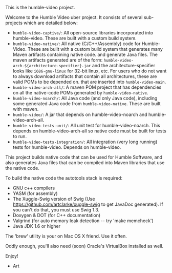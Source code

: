 This is the humble-video project. 

Welcome to the Humble Video uber project. It consists of several sub-projects which are detailed below:

* `humble-video-captive/`: All open-source libraries incorporated into humble-video. These are built with a custom build system.
* `humble-video-native/`: All native (C/C++/Assembly) code for Humble-Video. These are built with a custom build system that generates
     many Maven artifacts containing native code. and generate Java files. The maven artifacts generated are of the form:
     `humble-video-arch-${architecture-specifier}.jar` and the architecture-specifier looks like `i686-gnu-linux` for 32-bit linux, etc.
     For users who do not want to always download artifacts that contain all architectures, these are valid POMs to be depended on.
  that are inserted into `humble-video-main`.
* `humble-video-arch-all/`: A maven POM project that has dependencies on all the native-code POMs generated by `humble-video-native`.
* `humble-video-noarch/`: All Java code (and only Java code), including some generated Java code from `humble-video-native`.
     These are built with maven. 
* `humble-video/`: A jar that depends on humble-video-noarch and humble-video-arch-all.
* `humble-video-tests-unit/`: All unit test for humble-video-noarch. This depends on humble-video-arch-all so native code must be built for tests to run.
* `humble-video-tests-integration/`: All integration (very long running) tests for humble-video. Depends on humble-video.


This project builds native code that can be used for Humble Software, and
also generates Java files that can be compiled into Maven libraries
that use the native code.

To build the native code the autotools stack is required:

* GNU c++ compilers
* YASM (for assembly)
* The Xuggle-Swig version of Swig (Use https://github.com/artclarke/xuggle-swig to get JavaDoc generated). If you can't do that, you must use Swig 1.3.
* Doxygen & DOT (for C++ documentation)
* Valgrind (for auto memory leak detection -- try 'make memcheck')
* Java JDK 1.6 or higher

The 'brew' utility is your on Mac OS X friend. Use it often.

Oddly enough, you'll also need (soon) Oracle's VirtualBox installed as well.

Enjoy!

- Art
